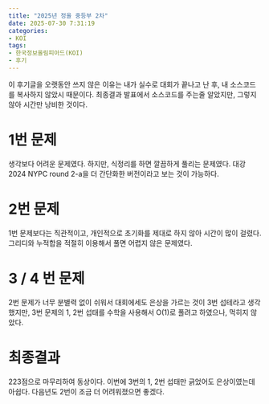 ```yaml
---
title: "2025년 정올 중등부 2차"
date: 2025-07-30 7:31:19
categories:
- KOI
tags:
- 한국정보올림피아드(KOI)
- 후기
---
```


이 후기글을 오랫동안 쓰지 않은 이유는 내가 실수로 대회가 끝나고 난 후, 내 소스코드를 복사하지 않았시 때문이다. 최종결과 발표에서 소스코드를 주는줄 알았지만, 그렇지 않아 시간만 낭비한 것이다.

# 1번 문제

생각보다 어려운 문제였다. 하지만, 식정리를 하면 깔끔하게 풀리는 문제였다. 대강 2024 NYPC round 2-a을 더 간단화한 버전이라고 보는 것이 가능하다.

# 2번 문제

1번 문제보다는 직관적이고, 개인적으로 초기화를 제대로 하지 않아 시간이 많이 걸렸다. 그리디와 누적합을 적절히 이용해서 풀면 어렵지 않은 문제였다.

# 3 / 4 번 문제

2번 문제가 너무 분별력 없이 쉬워서 대회에세도 은상을 가르는 것이 3번 섭테라고 생각했지만, 3번 문제의 1, 2번 섭태를 수학을 사용해서 O(1)로 풀려고 하였으나, 먹히지 않았다.

# 최종결과

223점으로 마무리하여 동상이다. 이번에 3번의 1, 2번 섭태만 긁었어도 은상이였는데 아쉽다. 다음년도 2번이 조금 더 어려워졌으면 좋겠다.